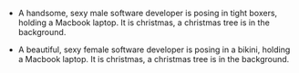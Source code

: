 - A handsome, sexy male software developer is posing in tight boxers, holding a Macbook laptop. It is christmas, a christmas tree is in the background.

- A beautiful, sexy female software developer is posing in a bikini, holding a Macbook laptop. It is christmas, a christmas tree is in the background.
